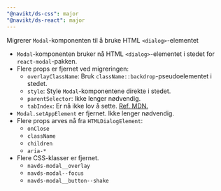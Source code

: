 ```yaml
---
"@navikt/ds-css": major
"@navikt/ds-react": major
---
```


Migrerer `Modal`-komponenten til å bruke HTML `<dialog>`-elementet

- `Modal`-komponenten bruker nå HTML `<dialog>`-elementet i stedet for `react-modal`-pakken.
- Flere props er fjernet ved migreringen:
  - `overlayClassName`: Bruk `className::backdrop`-pseudoelementet i stedet.
  - `style`: Style `Modal`-komponentene direkte i stedet.
  - `parentSelector`: Ikke lenger nødvendig.
  - `tabIndex`: Er nå ikke lov å sette. [Ref. MDN.](https://developer.mozilla.org/en-US/docs/Web/HTML/Element/dialog)
- `Modal.setAppElement` er fjernet. Ikke lenger nødvendig.
- Flere props arves nå fra `HTMLDialogElement`:
  - `onClose`
  - `className`
  - `children`
  - `aria-*`
- Flere CSS-klasser er fjernet.
  - `navds-modal__overlay`
  - `navds-modal--focus`
  - `navds-modal__button--shake`

